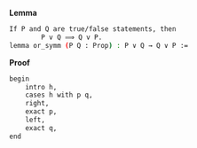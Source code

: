**Lemma**
```sh
If P and Q are true/false statements, then
        P v Q ⟹ Q v P.
lemma or_symm (P Q : Prop) : P ∨ Q → Q ∨ P :=
```
**Proof**
```sh
begin
    intro h,
    cases h with p q,
    right,
    exact p,
    left,
    exact q,
end
```